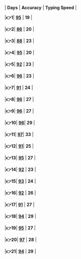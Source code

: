 | **Days**  |   **Accuracy**   | **Typing Speed** |    

                    
|**👉1**| [**95**](https://github.com/cleanhand/phase-1-BHAGYASREE200/blob/main/typing%20speed/Day1.md) | **19**  |                 
                                  
|**👉2**| [**86**](https://github.com/cleanhand/phase-1-BHAGYASREE200/blob/main/typing%20speed/Day2.md) | **20**  |                  
                   
|**👉3**| [**88**](https://github.com/cleanhand/phase-1-BHAGYASREE200/blob/main/typing%20speed/Day3.md) | **23**  | 

|**👉4**| [**95**](https://github.com/cleanhand/phase-1-BHAGYASREE200/blob/main/typing%20speed/Day4.md) | **20**  | 

|**👉5**| [**92**](https://github.com/cleanhand/phase-1-BHAGYASREE200/blob/main/typing%20speed/Day5.md) | **23**  | 

|**👉6**| [**96**](https://github.com/cleanhand/phase-1-BHAGYASREE200/blob/main/typing%20speed/Day6.md) | **23**  | 

|**👉7**| [**91**](https://github.com/cleanhand/phase-1-BHAGYASREE200/blob/main/typing%20speed/Day7.md) | **24**  | 

|**👉8**| [**96**](https://github.com/cleanhand/phase-1-BHAGYASREE200/blob/main/typing%20speed/Day8.md) | **27**  | 

|**👉9**| [**96**](https://github.com/cleanhand/phase-1-BHAGYASREE200/blob/main/typing%20speed/Day9.md) | **27**  | 

|**👉10**| [**96**](https://github.com/cleanhand/phase-1-BHAGYASREE200/blob/main/typing%20speed/Day10.md)| **29**  | 

|**👉11**| [**97**](https://github.com/cleanhand/phase-1-BHAGYASREE200/blob/main/typing%20speed/Day11.md)| **33**  | 

|**👉12**| [**91**](https://github.com/cleanhand/phase-1-BHAGYASREE200/blob/main/typing%20speed/Day12.md)| **25**  | 

|**👉13**| [**95**](https://github.com/cleanhand/phase-1-BHAGYASREE200/blob/main/typing%20speed/Day13.md) | **27**  | 

|**👉14**| [**92**](https://github.com/cleanhand/phase-1-BHAGYASREE200/blob/main/typing%20speed/Day14.md) | **23**  | 

|**👉15**| [**93**](https://github.com/cleanhand/phase-1-BHAGYASREE200/blob/main/typing%20speed/Day14.md) | **24**  | 

|**👉16**| [**92**](https://github.com/cleanhand/phase-1-BHAGYASREE200/blob/main/typing%20speed/Day16.md) | **26**  | 

|**👉17**| [**91**](https://github.com/cleanhand/phase-1-BHAGYASREE200/blob/main/typing%20speed/Day17.md) | **27**  | 

|**👉18**| [**94**](https://github.com/cleanhand/phase-1-BHAGYASREE200/blob/main/typing%20speed/Day18.md) | **29**  | 

|**👉19**| [**95**](https://github.com/cleanhand/phase-1-BHAGYASREE200/blob/main/typing%20speed/Day19.md) | **27**  | 

|**👉20**| [**97**](https://github.com/cleanhand/phase-1-BHAGYASREE200/blob/main/typing%20speed/Day20.md) | **28**  | 

|**👉21**| [**94**](https://github.com/cleanhand/phase-1-BHAGYASREE200/blob/main/typing%20speed/Day21.md) | **29**  | 

